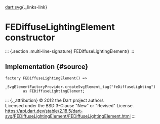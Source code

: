 [dart:svg](../../dart-svg/dart-svg-library){._links-link}

FEDiffuseLightingElement constructor
====================================

::: {.section .multi-line-signature}
FEDiffuseLightingElement()
:::

Implementation {#source}
--------------

``` {.language-dart data-language="dart"}
factory FEDiffuseLightingElement() =>
    _SvgElementFactoryProvider.createSvgElement_tag("feDiffuseLighting")
        as FEDiffuseLightingElement;
```

::: {._attribution}
© 2012 the Dart project authors\
Licensed under the BSD 3-Clause \"New\" or \"Revised\" License.\
<https://api.dart.dev/stable/2.18.5/dart-svg/FEDiffuseLightingElement/FEDiffuseLightingElement.html>
:::
